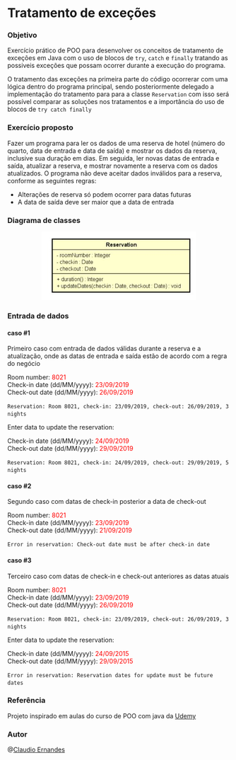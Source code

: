 # Tratamento de exceções

### Objetivo
Exercício prático de POO para desenvolver os conceitos de tratamento de exceções em Java com o uso de blocos de ```try```, ```catch``` e ```finally``` tratando as possiveis exceções que possam ocorrer durante a execução do programa.

O tratamento das exceções na primeira parte do código ocorrerar com uma lógica dentro do programa principal, sendo posteriormente delegado a implementação do tratamento para para a classe ```Reservation``` com isso será possível comparar as soluções nos tratamentos e a importância do uso de blocos de ```try catch finally```

### Exercício proposto
Fazer um programa para ler os dados de uma reserva de hotel (número do quarto, data de entrada e data de saída) e mostrar os dados da reserva, inclusive sua duração em dias. 
Em seguida, ler novas datas de entrada e saída, atualizar a reserva, e mostrar novamente a reserva com os dados atualizados. O programa não deve aceitar dados inválidos para a reserva, conforme as seguintes regras:
- Alterações de reserva só podem ocorrer para datas futuras
- A data de saída deve ser maior que a data de entrada

### Diagrama de classes
<p align="center">
  <img src="https://raw.githubusercontent.com/cernandes/exceptions-java/main/assets/img/class-diagram.JPG" width="350" title="hover text" alt="class diagram">
</p>

### Entrada de dados
#### caso #1
<p>Primeiro caso com entrada de dados válidas durante a reserva e a atualização, onde as datas de entrada e saída estão de acordo com a regra do negócio</p>

Room number: <span style="color: red">8021</span><br>
Check-in date (dd/MM/yyyy): <span style="color: red">23/09/2019</span><br>
Check-out date (dd/MM/yyyy): <span style="color: red">26/09/2019</span><br>

```Reservation: Room 8021, check-in: 23/09/2019, check-out: 26/09/2019, 3 nights```

<p>Enter data to update the reservation:</p>

Check-in date (dd/MM/yyyy): <span style="color: red">24/09/2019</span><br>
Check-out date (dd/MM/yyyy): <span style="color: red">29/09/2019</span><br>

```Reservation: Room 8021, check-in: 24/09/2019, check-out: 29/09/2019, 5 nights```

#### caso #2
<p>Segundo caso com datas de check-in posterior a data de check-out</p>

Room number: <span style="color: red">8021</span><br>
Check-in date (dd/MM/yyyy): <span style="color: red">23/09/2019</span><br>
Check-out date (dd/MM/yyyy): <span style="color: red">21/09/2019</span><br>

```Error in reservation: Check-out date must be after check-in date```

#### caso #3
<p>Terceiro caso com datas de check-in e check-out anteriores as datas atuais</p>

Room number: <span style="color: red">8021</span><br>
Check-in date (dd/MM/yyyy): <span style="color: red">23/09/2019</span><br>
Check-out date (dd/MM/yyyy): <span style="color: red">26/09/2019</span><br>

```Reservation: Room 8021, check-in: 23/09/2019, check-out: 26/09/2019, 3 nights```

<p>Enter data to update the reservation:</p>

Check-in date (dd/MM/yyyy): <span style="color: red">24/09/2015</span><br>
Check-out date (dd/MM/yyyy): <span style="color: red">29/09/2015</span><br>

```Error in reservation: Reservation dates for update must be future dates```

### Referência
Projeto inspirado em aulas do curso de POO com java da [Udemy](https://www.udemy.com/course/java-curso-completo) 

### Autor 
@[Claudio Ernandes](https://github.com/cernandes)
